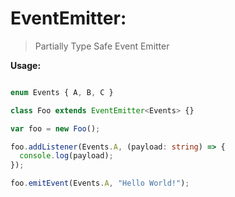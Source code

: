 # EventEmitter:

> Partially Type Safe Event Emitter

**Usage:**

``` ts

enum Events { A, B, C }

class Foo extends EventEmitter<Events> {}

var foo = new Foo();

foo.addListener(Events.A, (payload: string) => {
  console.log(payload);
});

foo.emitEvent(Events.A, "Hello World!");
```

